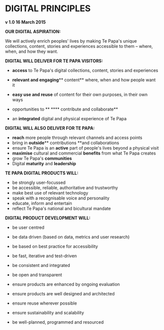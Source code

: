 # DIGITAL PRINCIPLES

**v 1.0 16 March 2015**

**OUR DIGITAL ASPIRATION:**

We will actively enrich peoples' lives  by making Te Papa's  unique collections, content, stories and experiences accessible to them – where, when, and how they  want.

**DIGITAL WILL DELIVER FOR TE PAPA VISITORS:**

- **access** to Te Papa's digital collections, content, stories and experiences 
- **relevant and engaging**** content** where, when and how people want it 
- **easy use and reuse** of content for their own purposes, in their own ways

- opportunities to ** **** contribute and collaborate**

- an **integrated** digital and physical experience of Te Papa 

**DIGITAL WILL ALSO DELIVER FOR TE PAPA:**

- **reach** more people through relevant channels and access points
- bring in **outside**** contributions **and collaborations
- ensure Te Papa is an **active** part of people's lives beyond a physical visit
- **maximise** cultural and commercial **benefits** from what Te Papa creates
- grow Te Papa's **communities** 
- Digital **maturity** and **leadership** 

**TE PAPA DIGITAL PRODUCTS WILL:**

- be strongly user-focussed
- be accessible, reliable, authoritative and trustworthy
- make best use of relevant technology
- speak with a recognisable voice and personality
- educate, inform and entertain
- reflect Te Papa's national and bicultural mandate

**DIGITAL PRODUCT DEVELOPMENT WILL:**

- be user centred

- be data driven (based on data, metrics and user research)
- be based on best practice for accessibility
- be fast, iterative and test-driven 
- be consistent and integrated
- be open and transparent
- ensure products are enhanced by ongoing evaluation 
- ensure products are well designed and architected 
- ensure reuse wherever possible
- ensure sustainability and scalability

- be well-planned, programmed and resourced